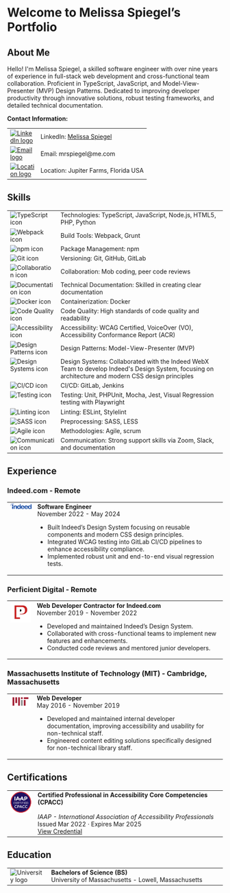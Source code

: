 # Welcome to Melissa Spiegel’s Portfolio

## About Me

Hello! I'm Melissa Spiegel, a skilled software engineer with over nine years of experience in full-stack web development and cross-functional team collaboration. Proficient in TypeScript, JavaScript, and Model-View-Presenter (MVP) Design Patterns. Dedicated to improving developer productivity through innovative solutions, robust testing frameworks, and detailed technical documentation.

**Contact Information:**

<table>
  <tr>
    <td width="50"><a href="https://www.linkedin.com/in/melissaspiegel/"><img src="https://img.icons8.com/?size=100&id=13930&format=png&color=000000" width="40" alt="LinkedIn logo"/></a></td>
    <td>LinkedIn: <a href="https://www.linkedin.com/in/melissaspiegel/">Melissa Spiegel</a></td>
  </tr>
  <tr>
    <td width="50"><a href="mailto:mrspiegel@me.com"><img src="https://img.icons8.com/?size=100&id=FBab3Gs9DnjY&format=png&color=000000" width="40" alt="Email logo"/></a></td>
    <td>Email: mrspiegel@me.com</td>
  </tr>
  <tr>
    <td width="50"><a href="https://www.google.com/maps/place/Jupiter+Farms,+Florida"><img src="https://img.icons8.com/?size=100&id=Kqsi3v5rWFW9&format=png&color=9A9A9A" width="40" alt="Location logo"/></a></td>
    <td>Location: Jupiter Farms, Florida USA</td>
  </tr>
</table>

## Skills

<table>
  <tr>
    <td width="80" valign="top"><img src="https://img.icons8.com/?size=100&id=108784&format=png&color=000000" alt="TypeScript icon"/></td>
    <td>Technologies: TypeScript, JavaScript, Node.js, HTML5, PHP, Python</td>
  </tr>
  <tr>
    <td width="80" valign="top"><img src="https://img.icons8.com/?size=100&id=sOWbK4N3cxGh&format=png&color=000000" alt="Webpack icon"/></td>
    <td>Build Tools: Webpack, Grunt</td>
  </tr>
  <tr>
    <td width="80" valign="top"><img src="https://img.icons8.com/?size=100&id=24895&format=png&color=000000" alt="npm icon"/></td>
    <td>Package Management: npm</td>
  </tr>
  <tr>
    <td width="80" valign="top"><img src="https://img.icons8.com/?size=100&id=20906&format=png&color=000000" alt="Git icon"/></td>
    <td>Versioning: Git, GitHub, GitLab</td>
  </tr>
  <tr>
    <td width="80" valign="top"><img src="https://img.icons8.com/?size=100&id=50899&format=png&color=9A9A9A" alt="Collaboration icon"/></td>
    <td>Collaboration: Mob coding, peer code reviews</td>
  </tr>
  <tr>
    <td width="80" valign="top"><img src="https://img.icons8.com/?size=100&id=HT2GWwyCbMNE&format=png&color=000000" alt="Documentation icon"/></td>
    <td>Technical Documentation: Skilled in creating clear documentation</td>
  </tr>
  <tr>
    <td width="80" valign="top"><img src="https://img.icons8.com/?size=100&id=cdYUlRaag9G9&format=png&color=000000" alt="Docker icon"/></td>
    <td>Containerization: Docker</td>
  </tr>
  <tr>
    <td width="80" valign="top"><img src="https://img.icons8.com/?size=100&id=19293&format=png&color=000000" alt="Code Quality icon"/></td>
    <td>Code Quality: High standards of code quality and readability</td>
  </tr>
  <tr>
    <td width="80" valign="top"><img src="https://img.icons8.com/?size=100&id=63223&format=png&color=000000" alt="Accessibility icon"/></td>
    <td>Accessibility: WCAG Certified, VoiceOver (VO), Accessibility Conformance Report (ACR)</td>
  </tr>
  <tr>
    <td width="80" valign="top"><img src="https://img.icons8.com/?size=100&id=OI6BowItHaZ4&format=png&color=000000" alt="Design Patterns icon"/></td>
    <td>Design Patterns: Model-View-Presenter (MVP)</td>
  </tr>
  <tr>
    <td width="80" valign="top"><img src="https://img.icons8.com/?size=100&id=zfHRZ6i1Wg0U&format=png&color=000000" alt="Design Systems icon"/></td>
    <td>Design Systems: Collaborated with the Indeed WebX Team to develop Indeed's Design System, focusing on architecture and modern CSS design principles</td>
  </tr>
  <tr>
    <td width="80" valign="top"><img src="https://img.icons8.com/?size=100&id=34886&format=png&color=000000" alt="CI/CD icon"/></td>
    <td>CI/CD: GitLab, Jenkins</td>
  </tr>
  <tr>
    <td width="80" valign="top"><img src="https://img.icons8.com/?size=100&id=37628&format=png&color=000000" alt="Testing icon"/></td>
    <td>Testing: Unit, PHPUnit, Mocha, Jest, Visual Regression testing with Playwright</td>
  </tr>
  <tr>
    <td width="80" valign="top"><img src="https://img.icons8.com/?size=100&id=RBnCyho7WRn7&format=png&color=000000" alt="Linting icon"/></td>
    <td>Linting: ESLint, Stylelint</td>
  </tr>
  <tr>
    <td width="80" valign="top"><img src="https://img.icons8.com/?size=100&id=qsQZWvMuX4ad&format=png&color=000000" alt="SASS icon"/></td>
    <td>Preprocessing: SASS, LESS</td>
  </tr>
  <tr>
    <td width="80" valign="top"><img src="https://img.icons8.com/?size=100&id=oROcPah5ues6&format=png&color=000000" alt="Agile icon"/></td>
    <td>Methodologies: Agile, scrum</td>
  </tr>
  <tr>
    <td width="80" valign="top"><img src="https://img.icons8.com/?size=100&id=19978&format=png&color=000000" alt="Communication icon"/></td>
    <td>Communication: Strong support skills via Zoom, Slack, and documentation</td>
  </tr>
</table>

## Experience

### Indeed.com - Remote

<table>
  <tr>
    <td width="100" valign="top"><img src="./images/melissa_spiegel_Indeed_logo.png" alt="Indeed logo"/></td>
    <td width="749">
      <strong>Software Engineer</strong> <br>
      November 2022 - May 2024<br>
      <ul>
        <li>Built Indeed’s Design System focusing on reusable components and modern CSS design principles.</li>
        <li>Integrated WCAG testing into GitLab CI/CD pipelines to enhance accessibility compliance.</li>
        <li>Implemented robust unit and end-to-end visual regression tests.</li>
      </ul>
    </td>
  </tr>
</table>

### Perficient Digital - Remote

<table>
  <tr>
    <td valign="top" width="100" valign="top"><img src="./images/melissa_spiegel_perficient.jpeg" alt="Perficient logo"/></td>
    <td width="749">
      <strong>Web Developer Contractor for Indeed.com</strong> <br>
      November 2019 - November 2022<br>
        <ul>
            <li>Developed and maintained Indeed’s Design System.</li>
            <li>Collaborated with cross-functional teams to implement new features and enhancements.</li>
            <li>Conducted code reviews and mentored junior developers.</li>
        </ul>
    </td>
    </tr>
</table>

### Massachusetts Institute of Technology (MIT) - Cambridge, Massachusetts

<table>
  <tr>
    <td width="100" valign="top"><img src="./images/melissa_spiegel_MIT.png" alt="MIT logo"/></td>
    <td width="749">
    <strong>Web Developer</strong> <br>
    May 2016 - November 2019<br>
      <ul>
        <li>Developed and maintained internal developer documentation, improving accessibility and usability for non-technical staff.</li>
        <li>Engineered content editing solutions specifically designed for non-technical library staff.</li>
      </ul>
    </td>
  </tr>
</table>

## Certifications
<table>
  <tr>
    <td width="100" valign="top"><img src="./images/melissa_spiegel_wcag_certified.png" alt="IAAP logo" /></td>
    <td width="749">
      <strong>Certified Professional in Accessibility Core Competencies (CPACC)</strong><br><br>
      <em>IAAP - International Association of Accessibility Professionals</em><br>
      Issued Mar 2022 · Expires Mar 2025<br>
      <a href="https://www.credly.com/badges/460a39e0-ae3a-46eb-8e42-c5ab42ed919f">View Credential</a>
    </td>
  </tr>
</table>

## Education

<table>
  <tr>
    <td width="100" valign="top">
    <img src="https://img.icons8.com/?size=100&id=9496&format=png&color=000000" alt="University logo"/> <br>
    </td>
    <td width="749">
      <strong>Bachelors of Science (BS)</strong><br>
      University of Massachusetts - Lowell, Massachusetts
    </td>
  </tr>
</table>
